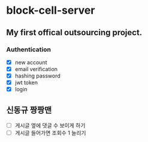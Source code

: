 # block-cell-server

## My first offical outsourcing project.

### Authentication

- [x] new account
- [x] email verification
- [x] hashing password
- [x] jwt token
- [x] login

## 신동규 짱짱맨

- [ ] 게시글 옆에 댓글 수 보이게 하기
- [ ] 게시글 들어가면 조회수 1 늘리기
